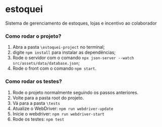# estoquei

Sistema de gerenciamento de estoques, lojas e incentivo ao colaborador

### Como rodar o projeto?

1. Abra a pasta `\estoquei-project` no terminal;
2. digite `npm install` para instalar as dependências;
3. Rode o servidor com o comando `npx json-server --watch src/assets/data/database.json`;
4. Rode o front com o comando `npm start`.


### Como rodar os testes?

1. Rode o projeto normalmente seguindo os passos anteriores.
2. Volte para a pasta root do projeto.
3. Vá para a pasta `\tests`
4. Atualize o WebDriver: `npm run webdriver-update`
5. Inicie o webdriver: `npm run webdriver-start`
6. Rode os testes: `npm test`